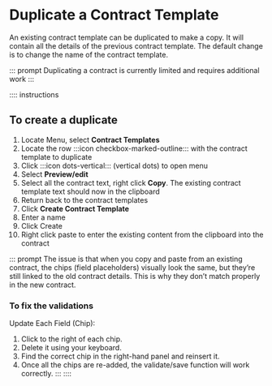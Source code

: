 # Duplicate a Contract Template

An existing contract template can be duplicated to make a copy. It will contain all the details of the previous contract template. The default change is to change the name of the contract template. 

::: prompt
Duplicating a contract is currently limited and requires additional work
:::

:::: instructions
## To create a duplicate

1. Locate Menu, select **Contract Templates**
2. Locate the row :::icon checkbox-marked-outline::: with the contract template to duplicate
3. Click :::icon dots-vertical::: (vertical dots) to open menu
4. Select **Preview/edit**
5. Select all the contract text, right click **Copy**. The existing contract template text should now in the clipboard
6. Return back to the contract templates
7. Click **Create Contract Template**
8. Enter a name
9. Click Create
10. Right click paste to enter the existing content from the clipboard into the contract

::: prompt
The issue is that when you copy and paste from an existing contract, the chips (field placeholders) visually look the same, but they’re still linked to the old contract details. This is why they don’t match properly in the new contract.

### To fix the validations

Update Each Field (Chip):

1. Click to the right of each chip.
2. Delete it using your keyboard.
3. Find the correct chip in the right-hand panel and reinsert it.
4. Once all the chips are re-added, the validate/save function will work correctly.
:::
::::
